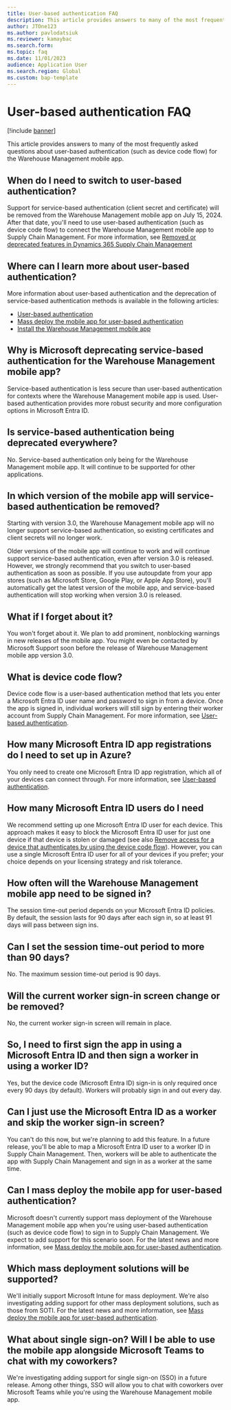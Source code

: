 ```yaml
---
title: User-based authentication FAQ
description: This article provides answers to many of the most frequently asked questions about user-based authentication (device code flow) for the Warehouse Management mobile app.
author: JTOne123
ms.author: pavlodatsiuk
ms.reviewer: kamaybac
ms.search.form:
ms.topic: faq
ms.date: 11/01/2023
audience: Application User
ms.search.region: Global
ms.custom: bap-template
---
```



# User-based authentication FAQ

[!include [banner](../includes/banner.md)]

This article provides answers to many of the most frequently asked questions about user-based authentication (such as device code flow) for the Warehouse Management mobile app.

## When do I need to switch to user-based authentication?

Support for service-based authentication (client secret and certificate) will be removed from the Warehouse Management mobile app on July 15, 2024. After that date, you'll need to use user-based authentication (such as device code flow) to connect the Warehouse Management mobile app to Supply Chain Management. For more information, see [Removed or deprecated features in Dynamics 365 Supply Chain Management](../get-started/removed-deprecated-features-scm-updates.md)

## Where can I learn more about user-based authentication?

More information about user-based authentication and the deprecation of service-based authentication methods is available in the following articles:

- [User-based authentication](warehouse-app-authenticate-user-based.md)
- [Mass deploy the mobile app for user-based authentication](warehouse-app-intune-user-based.md)
- [Install the Warehouse Management mobile app](install-configure-warehouse-management-app.md)

## Why is Microsoft deprecating service-based authentication for the Warehouse Management mobile app?

Service-based authentication is less secure than user-based authentication for contexts where the Warehouse Management mobile app is used. User-based authentication provides more robust security and more configuration options in Microsoft Entra ID.

## Is service-based authentication being deprecated everywhere?

No. Service-based authentication only being for the Warehouse Management mobile app. It will continue to be supported for other applications.

## In which version of the mobile app will service-based authentication be removed?

Starting with version 3.0, the Warehouse Management mobile app will no longer support service-based authentication, so existing certificates and client secrets will no longer work.

Older versions of the mobile app will continue to work and will continue support service-based authentication, even after version 3.0 is released. However, we strongly recommend that you switch to user-based authentication as soon as possible. If you use autoupdate from your app stores (such as Microsoft Store, Google Play, or Apple App Store), you'll automatically get the latest version of the mobile app, and service-based authentication will stop working when version 3.0 is released.

## What if I forget about it?

You won't forget about it. We plan to add prominent, nonblocking warnings in new releases of the mobile app. You might even be contacted by Microsoft Support soon before the release of Warehouse Management mobile app version 3.0.

## What is device code flow?

Device code flow is a user-based authentication method that lets you enter a Microsoft Entra ID user name and password to sign in from a device. Once the app is signed in, individual workers will still sign by entering their worker account from Supply Chain Management. For more information, see [User-based authentication](warehouse-app-authenticate-user-based.md).  <!-- KFM: Please double-check this one. -->

## How many Microsoft Entra ID app registrations do I need to set up in Azure?

You only need to create one Microsoft Entra ID app registration, which all of your devices can connect through. For more information, see [User-based authentication](warehouse-app-authenticate-user-based.md).

## How many Microsoft Entra ID users do I need

We recommend setting up one Microsoft Entra ID user for each device. This approach makes it easy to block the Microsoft Entra ID user for just one device if that device is stolen or damaged (see also [Remove access for a device that authenticates by using the device code flow](warehouse-app-authenticate-user-based.md#revoke)). However, you can use a single Microsoft Entra ID user for all of your devices if you prefer; your choice depends on your licensing strategy and risk tolerance.

## How often will the Warehouse Management mobile app need to be signed in?

The session time-out period depends on your Microsoft Entra ID policies. By default, the session lasts for 90 days after each sign in, so at least 91 days will pass between sign ins.

## Can I set the session time-out period to more than 90 days?

No. The maximum session time-out period is 90 days.

## Will the current worker sign-in screen change or be removed?

No, the current worker sign-in screen will remain in place.

## So, I need to first sign the app in using a Microsoft Entra ID and then sign a worker in using a worker ID?

Yes, but the device code (Microsoft Entra ID) sign-in is only required once every 90 days (by default). Workers will probably sign in and out every day.

## Can I just use the Microsoft Entra ID as a worker and skip the worker sign-in screen?

You can't do this now, but we're planning to add this feature. In a future release, you'll be able to map a Microsoft Entra ID user to a worker ID in Supply Chain Management. Then, workers will be able to authenticate the app with Supply Chain Management and sign in as a worker at the same time. <!-- KFM: Please double-check this one. -->

## Can I mass deploy the mobile app for user-based authentication?

Microsoft doesn't currently support mass deployment of the Warehouse Management mobile app when you're using user-based authentication (such as device code flow) to sign in to Supply Chain Management. We expect to add support for this scenario soon. For the latest news and more information, see [Mass deploy the mobile app for user-based authentication](warehouse-app-intune-user-based.md).

## Which mass deployment solutions will be supported?

We'll initially support Microsoft Intune for mass deployment. We're also investigating adding support for other mass deployment solutions, such as those from SOTI. For the latest news and more information, see [Mass deploy the mobile app for user-based authentication](warehouse-app-intune-user-based.md). <!-- KFM: This seems pretty speculative. I suggest removing the mention of SOTI-->

## What about single sign-on? Will I be able to use the mobile app alongside Microsoft Teams to chat with my coworkers?

We're investigating adding support for single sign-on (SSO) in a future release. Among other things, SSO will allow you to chat with coworkers over Microsoft Teams while you're using the Warehouse Management mobile app. <!-- KFM: This seems pretty speculative. I suggest removing this Q/A -->
